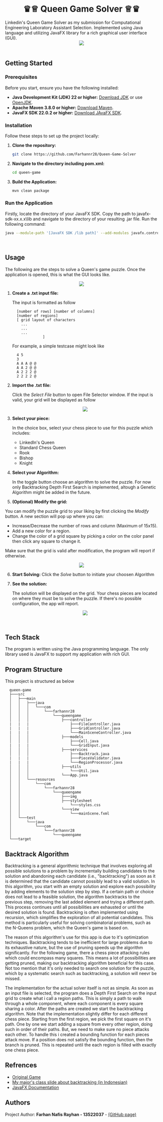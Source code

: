 <h1 align="center">♛♕ Queen Game Solver ♕♛</h1>
Linkedin's Queen Game Solver as my submission for Computational Engineering Laboratory Assistant Selection. Implemented using Java language and utilizing JavaFX library for a rich graphical user interface (GUI).

<div align="center">
  <img src="img/Top.png"/> <br />
</div>

<br>

## Getting Started

### Prerequisites

Before you start, ensure you have the following installed:

- **Java Development Kit (JDK) 22 or higher:** [Download JDK](https://www.oracle.com/java/technologies/downloads/#java22) or use [OpenJDK](https://openjdk.java.net/).
- **Apache Maven 3.8.0 or higher:** [Download Maven](https://maven.apache.org/download.cgi).
- **JavaFX SDK 22.0.2 or higher:** [Download JAvaFX SDK](https://jdk.java.net/javafx22/).

### Installation

Follow these steps to set up the project locally:

1. **Clone the repository:**
   ```bash
   git clone https://github.com/Farhannr28/Queen-Game-Solver

2. **Navigate to the directory including pom.xml:**
   ```bash
   cd queen-game

3. **Build the Application:**
   ```bash
   mvn clean package

### Run the Application

  Firstly, locate the directory of your JavaFX SDK. Copy the path to javafx-sdk-xx.x.x\lib and navigate to the directory of your resulting .jar file. Run the following command:
  
  ```bash
  java --module-path '[JavaFX SDK /lib path]' --add-modules javafx.controls,javafx.fxml -jar queengame-1.0-SNAPSHOT.jar
  ```

<br>

## Usage

The following are the steps to solve a Queen's game puzzle. Once the application is opened, this is what the GUI looks like.

<div align="center">
  <img src="img/main.png"/> <br />
</div>

1. **Create a .txt input file:**

   The input is formatted as follow

   ```
     [number of rows] [number of columns]
     [number of regions]
     [ grid layout of characters
       ...
       ...
       ...
                 ]
   ```

   For example, a simple testcase might look like

   ```
     4 5
     3
     A A A @ @
     A A 2 @ @
     A 2 2 2 @
     2 2 2 2 @
   ```

2. **Import the .txt file:**

   Click the *Select File* button to open File Selector window. If the input is valid, your grid will be displayed as follow

   <div align="center">
     <img src="img/confirmation.png"/> <br />
   </div>

3. **Select your piece:**

   In the choice box, select your chess piece to use for this puzzle which includes:
   - LinkedIn's Queen
   - Standard Chess Queen
   - Rook
   - Bishop
   - Knight

4. **Select your Algorithm:**

   In the toggle button choose an algorithm to solve the puzzle. For now only Backtracking Depth First Search is implemented, altough a Genetic Algorithm might be added in the future.

5. **(Optional) Modify the grid:**

  You can modify the puzzle grid to your liking by first clicking the *Modify* button. A new section will pop up where you can:
  - Increase/Decrease the number of rows and column (Maximum of 15x15).
  - Add a new color for a region.
  - Change the color of a grid square by picking a color on the color panel then click any square to change it.

  Make sure that the grid is valid after modification, the program will report if otherwise.
   <div align="center">
     <img src="img/result.png"/> <br />
   </div>

6. **Start Solving:**
  Click the *Solve* button to initiate your choosen Algorithm

7. **See the solution:**

   The solution will be displayed on the grid. Your chess pieces are located on where they must be to solve the puzzle. If there's no possible configuration, the app will report.

   <div align="center">
     <img src="img/result.png"/> <br />
   </div>

<br>

## Tech Stack
  The program is written using the Java programming language. The only library used is JavaFX to support my application with rich GUI.


## Program Structure
  This project is structured as below
  ```
    queen-game
    ├───src
    │   ├───main
    │   │   ├───java
    │   │   │   └───com
    │   │   │       └───farhannr28
    │   │   │           └───queengame
    │   │   │               ├───controller
    |   |   |                   ├───FileController.java
    |   |   |                   ├───GridController.java
    |   |   |                   └───MainSceneController.java
    │   │   │               ├───models
    │   │   │                   ├───Cell.java
    |   |   |                   └───GridInput.java
    │   │   │               ├───services
    │   │   │                   ├───Backtrack.java
    |   |   |                   ├───PieceValidator.java
    |   |   |                   └───RegionProcessor.java
    │   │   │               ├───utils
    │   │   │                   └───Util.java
    │   │   │               └───App.java
    │   │   └───resources
    │   │       └───com
    │   │           └───farhannr28
    │   │               └───queengame
    │   │                   ├───img
    │   │                   ├───stylesheet
    │   │                       └───styles.css
    │   │                   └───view
    │   │                       └───mainScene.fxml
    │   └───test
    │       └───java
    │           └───com
    │               └───farhannr28
    │                   └───queengame
    └───target
  ```

## Backtrack Algorithm
  Backtracking is a general algorithmic technique that involves exploring all possible solutions to a problem by incrementally building candidates to the solution and abandoning each candidate (i.e., "backtracking") as soon as it is determined that the candidate cannot possibly lead to a valid solution. In this algorithm, you start with an empty solution and explore each possibility by adding elements to the solution step by step. If a certain path or choice does not lead to a feasible solution, the algorithm backtracks to the previous step, removing the last added element and trying a different path. This process continues until all possibilities are exhausted or until the desired solution is found. Backtracking is often implemented using recursion, which simplifies the exploration of all potential candidates.  This method is particularly useful for solving combinatorial problems, such as the N-Queens problem, which the Queen's game is based on.
  
  The reason of this algorithm's use for this app is due to it's optimization techniques. Backtracking tends to be inefficient for large problems due to its exhaustive nature, but the use of pruning speeds up the algorithm significantly. For the following game, there a chess piece attacking rules which could encompass many squares. This means a lot of possibilities are getting pruned, making our backtracking algorithm beneficial for this case. Not too mention that it's only needed to search one solution for the puzzle, which by a systematic search such as backtracking, a solution will neevr be missed.

  The implementation for the actual solver itself is not as simple. As soon as an input file is selected, the program does a Depth First Search on the input grid to create what i call a region paths. This is simply a path to walk through a whole component, where each component is every square sharing a color. After the paths are created we start the backtracking algorithm. Note that the implementation slightly differ for each different chess piece. Starting from the first region, we pick the first square on it's path. One by one we start adding a square from every other region, doing such in order of their paths. But, we need to make sure no piece attacks each other. To handle this i created a bounding function for each pieces attack move. If a position does not satisfy the bounding function, then the branch is pruned. This is repeated until the each region is filled with exactly one chess piece.
  
## Refrences
  - [Original Game](https://www.linkedin.com/games/queens/)
  - [My major's class slide about backtracking (in Indonesian)](https://informatika.stei.itb.ac.id/~rinaldi.munir/Stmik/2020-2021/Algoritma-backtracking-2021-Bagian1.pdf)
  - [JavaFX Documentation](https://openjfx.io/)

## Authors

Project Author: **Farhan Nafis Rayhan - 13522037** - [(GitHub page)](https://github.com/Farhannr28)
